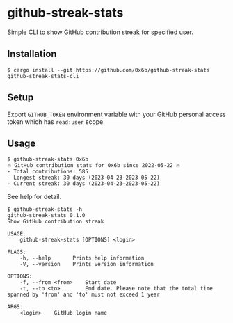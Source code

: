 # github-streak-stats

Simple CLI to show GitHub contribution streak for specified user.

## Installation

```
$ cargo install --git https://github.com/0x6b/github-streak-stats github-streak-stats-cli
```

## Setup

Export `GITHUB_TOKEN` environment variable with your GitHub personal access token which has `read:user` scope.

## Usage

```console
$ github-streak-stats 0x6b
🔥 GitHub contribution stats for 0x6b since 2022-05-22 🔥
- Total contributions: 585
- Longest streak: 30 days (2023-04-23–2023-05-22)
- Current streak: 30 days (2023-04-23–2023-05-22)
```

See help for detail.

```
$ github-streak-stats -h
github-streak-stats 0.1.0
Show GitHub contribution streak

USAGE:
    github-streak-stats [OPTIONS] <login>

FLAGS:
    -h, --help       Prints help information
    -V, --version    Prints version information

OPTIONS:
    -f, --from <from>    Start date
    -t, --to <to>        End date. Please note that the total time spanned by 'from' and 'to' must not exceed 1 year

ARGS:
    <login>    GitHub login name
```
